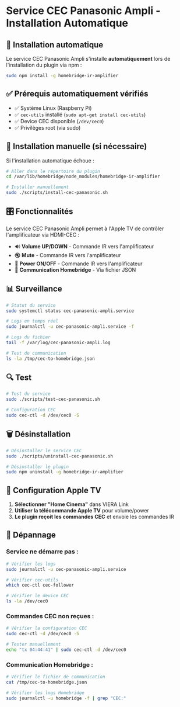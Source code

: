 # Service CEC Panasonic Ampli - Installation Automatique

## 🎯 **Installation automatique**

Le service CEC Panasonic Ampli s'installe **automatiquement** lors de l'installation du plugin via npm :

```bash
sudo npm install -g homebridge-ir-amplifier
```

## ✅ **Prérequis automatiquement vérifiés**

- ✅ Système Linux (Raspberry Pi)
- ✅ `cec-utils` installé (`sudo apt-get install cec-utils`)
- ✅ Device CEC disponible (`/dev/cec0`)
- ✅ Privilèges root (via sudo)

## 🔧 **Installation manuelle (si nécessaire)**

Si l'installation automatique échoue :

```bash
# Aller dans le répertoire du plugin
cd /var/lib/homebridge/node_modules/homebridge-ir-amplifier

# Installer manuellement
sudo ./scripts/install-cec-panasonic.sh
```

## 🎛️ **Fonctionnalités**

Le service CEC Panasonic Ampli permet à l'Apple TV de contrôler l'amplificateur via HDMI-CEC :

- 🔊 **Volume UP/DOWN** - Commande IR vers l'amplificateur
- 🔇 **Mute** - Commande IR vers l'amplificateur  
- 🔋 **Power ON/OFF** - Commande IR vers l'amplificateur
- 📱 **Communication Homebridge** - Via fichier JSON

## 📊 **Surveillance**

```bash
# Statut du service
sudo systemctl status cec-panasonic-ampli.service

# Logs en temps réel
sudo journalctl -u cec-panasonic-ampli.service -f

# Logs du fichier
tail -f /var/log/cec-panasonic-ampli.log

# Test de communication
ls -la /tmp/cec-to-homebridge.json
```

## 🔍 **Test**

```bash
# Test du service
sudo ./scripts/test-cec-panasonic.sh

# Configuration CEC
sudo cec-ctl -d /dev/cec0 -S
```

## 🗑️ **Désinstallation**

```bash
# Désinstaller le service CEC
sudo ./scripts/uninstall-cec-panasonic.sh

# Désinstaller le plugin
sudo npm uninstall -g homebridge-ir-amplifier
```

## 🎯 **Configuration Apple TV**

1. **Sélectionner "Home Cinema"** dans VIERA Link
2. **Utiliser la télécommande Apple TV** pour volume/power
3. **Le plugin reçoit les commandes CEC** et envoie les commandes IR

## 🐛 **Dépannage**

### **Service ne démarre pas :**
```bash
# Vérifier les logs
sudo journalctl -u cec-panasonic-ampli.service

# Vérifier cec-utils
which cec-ctl cec-follower

# Vérifier le device CEC
ls -la /dev/cec0
```

### **Commandes CEC non reçues :**
```bash
# Vérifier la configuration CEC
sudo cec-ctl -d /dev/cec0 -S

# Tester manuellement
echo "tx 04:44:41" | sudo cec-ctl -d /dev/cec0
```

### **Communication Homebridge :**
```bash
# Vérifier le fichier de communication
cat /tmp/cec-to-homebridge.json

# Vérifier les logs Homebridge
sudo journalctl -u homebridge -f | grep "CEC:"
```
